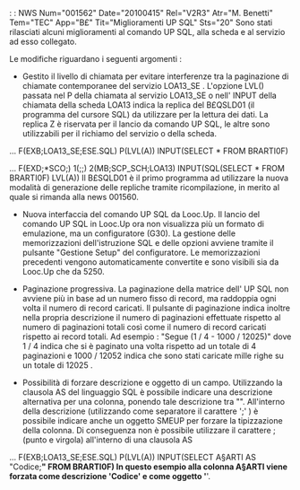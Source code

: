  :  : NWS Num="001562" Date="20100415" Rel="V2R3" Atr="M. Benetti" Tem="TEC" App="B£" Tit="Miglioramenti UP SQL" Sts="20"
Sono stati rilasciati alcuni miglioramenti al comando UP SQL, alla scheda e al servizio ad esso collegato.

Le modifiche riguardano i seguenti argomenti : 

- Gestito il livello di chiamata per evitare interferenze tra la paginazione di chiamate
contemporanee del servizio LOA13_SE .
L'opzione LVL() passata nel P della chiamata al servizio LOA13_SE o nell' INPUT della chiamata della scheda LOA13 indica la replica del B£QSLD01 (il programma del cursore SQL) da utilizzare per la lettura dei dati.
La replica Z è riservata per il lancio da comando UP SQL, le altre sono utilizzabili per il richiamo del servizio o della scheda.

...  F(EXB;LOA13_SE;ESE.SQL) P(LVL(A)) INPUT(SELECT * FROM BRARTI0F)

...  F(EXD;*SCO;) 1(;;) 2(MB;SCP_SCH;LOA13) INPUT(SQL(SELECT * FROM BRARTI0F)  LVL(A)) 
Il B£SQLD01 è il primo programma ad utilizzare la nuova modalità di generazione delle repliche tramite ricompilazione, in merito al quale si rimanda alla news 001560.

- Nuova interfaccia del comando UP SQL da Looc.Up.
Il lancio del comando UP SQL in Looc.Up ora non visualizza più un formato di emulazione, ma un configuratore (G30). La gestione delle memorizzazioni dell'istruzione SQL e delle opzioni avviene tramite il pulsante "Gestione Setup" del configuratore.
Le memorizzazioni precedenti vengono automaticamente convertite e sono visibili sia da Looc.Up che da 5250.

- Paginazione progressiva.
La paginazione della matrice dell' UP SQL non avviene più in base ad un numero fisso di record, ma raddoppia ogni volta il numero di record caricati.
Il pulsante di paginazione indica inoltre nella propria descrizione il numero di paginazioni effettuate rispetto al numero di paginazioni totali così come il numero di record caricati rispetto ai record totali.
Ad esempio  :  "Segue  (1 / 4 - 1000 / 12025)" dove 1 / 4 indica che si è paginato una volta rispetto ad un totale di 4 paginazioni e 1000 / 12052 indica che sono stati caricate mille righe su un totale di 12025 .

- Possibilità di forzare descrizione e oggetto di un campo.
Utilizzando la clausola AS del linguaggio SQL è possibile indicare una descrizione alternativa per una colonna, ponendo tale descrizione tra "".
All'interno della descrizione  (utilizzando come separatore il carattere ';' ) è possibile indicare anche un oggetto SMEUP per forzare la tipizzazione della colonna.
Di conseguenza non è possibile utilizzare il carattere ; (punto e virgola) all'interno di una clausola AS

...  F(EXB;LOA13_SE;ESE.SQL) P(LVL(A)) INPUT(SELECT A§ARTI AS "Codice;**" FROM BRARTI0F) In questo esempio alla colonna A§ARTI viene forzata come descrizione 'Codice' e come oggetto '**'.
